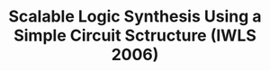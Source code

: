 ---
layout: page
title: Scalable Logic Synthesis Using a Simple Circuit Sctructure (IWLS 2006)
description: |
 Introduces a few new logic synthesis operators Rewrite, Refactor, Resubstitution, Redundancy Removal
importance: 5
category: Logic Synthesis
---